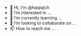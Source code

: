 - 👋 Hi, I’m @haqiqich
- 👀 I’m interested in ...
- 🌱 I’m currently learning ...
- 💞️ I’m looking to collaborate on ...
- 📫 How to reach me ...

<!---
haqiqich/haqiqich is a ✨ special ✨ repository because its `README.md` (this file) appears on your GitHub profile.
You can click the Preview link to take a look at your changes.
--->
